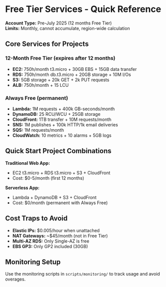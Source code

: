 # Free Tier Services - Quick Reference

**Account Type:** Pre-July 2025 (12 months Free Tier)  
**Limits:** Monthly, cannot accumulate, region-wide calculation

## Core Services for Projects

### **12-Month Free Tier (expires after 12 months)**
- **EC2:** 750h/month t3.micro + 30GB EBS + 15GB data transfer
- **RDS:** 750h/month db.t3.micro + 20GB storage + 10M I/Os
- **S3:** 5GB storage + 20k GET + 2k PUT requests
- **ALB:** 750h/month + 15 LCU

### **Always Free (permanent)**
- **Lambda:** 1M requests + 400k GB-seconds/month
- **DynamoDB:** 25 RCU/WCU + 25GB storage
- **CloudFront:** 1TB transfer + 10M requests/month
- **SNS:** 1M publishes + 100k HTTP/1k email deliveries
- **SQS:** 1M requests/month
- **CloudWatch:** 10 metrics + 10 alarms + 5GB logs

## Quick Start Project Combinations

**Traditional Web App:**
- EC2 t3.micro + RDS t3.micro + S3 + CloudFront
- Cost: $0-5/month (first 12 months)

**Serverless App:**
- Lambda + DynamoDB + S3 + CloudFront
- Cost: $0/month (permanent with Always Free)

## Cost Traps to Avoid
- **Elastic IPs:** $0.005/hour when unattached
- **NAT Gateways:** ~$45/month (not in Free Tier)
- **Multi-AZ RDS:** Only Single-AZ is free
- **EBS GP3:** Only GP2 included (30GB)

## Monitoring Setup
Use the monitoring scripts in `scripts/monitoring/` to track usage and avoid overages.

